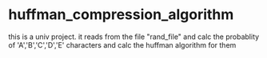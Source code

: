 # huffman_compression_algorithm

this is a univ project. it reads from the file "rand_file" and calc the probablity of 'A','B','C','D','E' characters and calc the huffman algorithm for them
